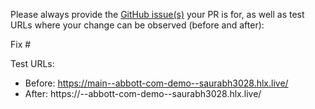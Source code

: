 Please always provide the [GitHub issue(s)](../issues) your PR is for, as well as test URLs where your change can be observed (before and after):

Fix #<gh-issue-id>

Test URLs:
- Before: https://main--abbott-com-demo--saurabh3028.hlx.live/
- After: https://<branch>--abbott-com-demo--saurabh3028.hlx.live/
